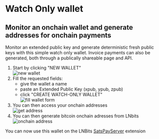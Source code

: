 # Watch Only wallet

## Monitor an onchain wallet and generate addresses for onchain payments

Monitor an extended public key and generate deterministic fresh public keys with this simple watch only wallet. Invoice payments can also be generated, both through a publically shareable page and API.

1. Start by clicking "NEW WALLET"\
   ![new wallet](https://i.imgur.com/vgbAB7c.png)
2. Fill the requested fields:
   - give the wallet a name
   - paste an Extended Public Key (xpub, ypub, zpub)
   - click "CREATE WATCH-ONLY WALLET"\
     ![fill wallet form](https://i.imgur.com/UVoG7LD.png)
3. You can then access your onchain addresses\
   ![get address](https://i.imgur.com/zkxTQ6l.png)
4. You can then generate bitcoin onchain adresses from LNbits\
   ![onchain address](https://i.imgur.com/4KVSSJn.png)

You can now use this wallet on the LNBits [SatsPayServer](https://github.com/lnbits/lnbits/blob/master/lnbits/extensions/satspay/README.md) extension
